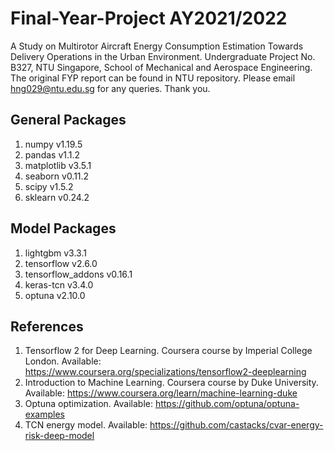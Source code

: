 # Final-Year-Project AY2021/2022
A Study on Multirotor Aircraft Energy Consumption Estimation Towards Delivery Operations in the Urban Environment. Undergraduate Project No. B327, NTU Singapore, School of Mechanical and Aerospace Engineering. The original FYP report can be found in NTU repository. Please email hng029@ntu.edu.sg for any queries. Thank you.

General Packages
--------------
1. numpy v1.19.5
2. pandas v1.1.2
3. matplotlib v3.5.1
4. seaborn v0.11.2
5. scipy v1.5.2
6. sklearn v0.24.2

Model Packages
--------------
1. lightgbm v3.3.1
2. tensorflow v2.6.0
3. tensorflow_addons v0.16.1
4. keras-tcn v3.4.0
5. optuna v2.10.0

References
--------------
1. Tensorflow 2 for Deep Learning. Coursera course by Imperial College London. Available: https://www.coursera.org/specializations/tensorflow2-deeplearning
2. Introduction to Machine Learning. Coursera course by Duke University. Available: https://www.coursera.org/learn/machine-learning-duke
3. Optuna optimization. Available: https://github.com/optuna/optuna-examples
4. TCN energy model. Available: https://github.com/castacks/cvar-energy-risk-deep-model
